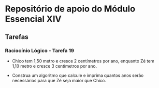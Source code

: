 # Repositório de apoio do Módulo Essencial XIV

## Tarefas

### Raciocínio Lógico - Tarefa 19

- Chico tem 1,50 metro e cresce 2 centímetros por ano, enquanto Zé tem 1,10 metro e cresce 3 centímetros por ano.

- Construa um algoritmo que calcule e imprima quantos anos serão necessários para que Zé seja maior que Chico.
